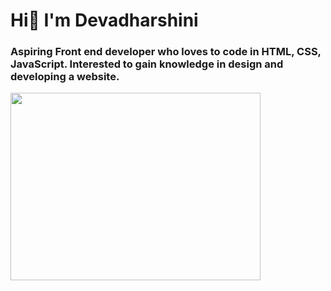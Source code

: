 # Hi👋 I'm Devadharshini

<h3>Aspiring Front end developer who loves to code in HTML, CSS, JavaScript. Interested to gain knowledge in design and developing a website.</h3>
<img src="https://www.motocms.com/blog/wp-content/uploads/2019/11/how-to-become-a-web-developer.jpg"  height="300" width="400" align="centre">



